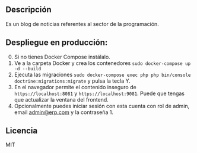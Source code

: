## Descripción
Es un blog de noticias referentes al sector de la programación.

## Despliegue en producción:

 0. Si no tienes Docker Compose instálalo.
 1. Ve a la carpeta Docker y crea los contenedores `sudo docker-compose up -d --build`
 2. Ejecuta las migraciones `sudo docker-compose exec php php bin/console doctrine:migrations:migrate` y pulsa la tecla Y.
 3. En el navegador permite el contenido inseguro de `https://localhost:8081` 
    y `https://localhost:9081`. Puede que tengas que actualizar la ventana del frontend.
 4. Opcionalmente puedes iniciar sesión con esta cuenta con rol de admin, email admin@erp.com y la contraseña 1.

## Licencia
MIT